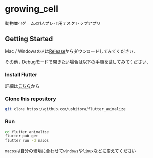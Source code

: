 # growing_cell

動物並べゲームの1人プレイ用デスクトップアプリ

## Getting Started

Mac / Windowsの人は[Release](https://github.com/ushitora/flutter_animalize/releases/latest)からダウンロードしてみてください．

その他，Debugモードで開きたい場合は以下の手順を試してみてください．

### Install Flutter

詳細は[こちら](https://docs.flutter.dev/get-started/install)から

### Clone this repository

```sh
git clone https://github.com/ushitora/flutter_animalize
```

### Run

```sh
cd flutter_animalize
flutter pub get
flutter run -d macos
```
`macos`は自分の環境に合わせて`windows`や`linux`などに変えてください